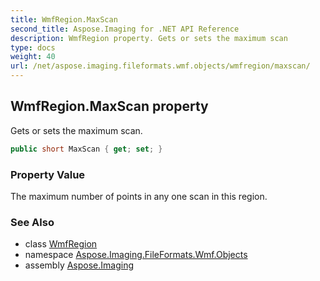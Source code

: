 ```yaml
---
title: WmfRegion.MaxScan
second_title: Aspose.Imaging for .NET API Reference
description: WmfRegion property. Gets or sets the maximum scan
type: docs
weight: 40
url: /net/aspose.imaging.fileformats.wmf.objects/wmfregion/maxscan/
---
```

## WmfRegion.MaxScan property

Gets or sets the maximum scan.

```csharp
public short MaxScan { get; set; }
```

### Property Value

The maximum number of points in any one scan in this region.

### See Also

* class [WmfRegion](../)
* namespace [Aspose.Imaging.FileFormats.Wmf.Objects](../../wmfregion/)
* assembly [Aspose.Imaging](../../../)



